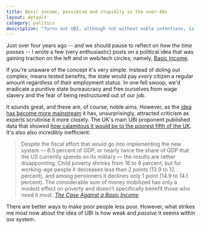 ```yaml
---
title: Basic income, pessimism and stupidity in the over-40s
layout: default
category: politics
description: "Turns out UBI, although not without noble intentions, is a weak, pessimistic response to a depressing world of austerity and insecurity. We should think more critically and demand more."
---
```


Just over four years ago -- and we should pause to reflect on _how the time passes_ -- I wrote a few (very enthusiastic) posts on a political idea that was gaining traction on the left and in web/tech circles; namely, [Basic Income](/2013/09/basic-income-examples/).

If you're unaware of the concept it's very simple. Instead of doling out complex, means tested benefits, the state would pay _every_ citizen a regular amount regardless of their employment status. In one fell swoop, we'd eradicate a punitive state bureaucracy and free ourselves from wage slavery and the fear of being restructured out of our job.

It sounds great, and these are, of course, noble aims. However, as the [idea has become more mainstream](https://www.theguardian.com/uk-news/2017/dec/25/scotland-universal-basic-income-councils-pilot-scheme) it has, unsurprisingly, attracted criticism as experts scrutinise it more closely. The UK's main UBI proponent published data that showed [how calamitous it would be to the poorest fifth of the UK](https://www.theguardian.com/politics/2015/jan/27/green-party-citizens-income-policy-hits-poor). It's also also incredibly inefficient:

> Despite the fiscal effort that would go into implementing the new system — 6.5 percent of GDP, or nearly twice the share of GDP that the US currently spends on its military — the results are rather disappointing. Child poverty shrinks from 16 to 9 percent, but for working-age people it decreases less than 2 points (13.9 to 12 percent), and among pensioners it declines only 1 point (14.9 to 14.1 percent). The considerable sum of money mobilized has only a modest effect on poverty and doesn’t specifically benefit those who need it most. <cite>[The Case Against a Basic Income](https://jacobinmag.com/2017/12/universal-basic-income-inequality-work)</cite>

There are better ways to make poor people less poor. However, what strikes me most now about the idea of UBI is how weak and _passive_ it seems within our system.
